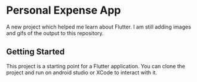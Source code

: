 # Personal Expense App

A new project which helped me learn about Flutter. I am still adding images and gifs of the output to this repository. 

## Getting Started

This project is a starting point for a Flutter application.
You can clone the project and run on android studio or XCode to interact with it. 

